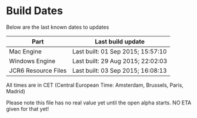 # Build Dates

Below are the last known dates to updates

Part | Last build update
-----|-----
Mac Engine | Last built: 01 Sep 2015; 15:57:10
Windows Engine | Last built: 29 Aug 2015; 22:02:03
JCR6 Resource Files | Last built: 03 Sep 2015; 16:08:13
All times are in CET (Central European Time: Amsterdam, Brussels, Paris, Madrid)


Please note this file has no real value yet until the open alpha starts. NO ETA given for that yet!
